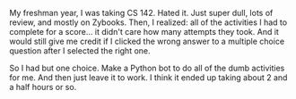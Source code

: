 My freshman year, I was taking CS 142. Hated it. Just super dull, lots of review, and mostly on Zybooks. Then, I realized: all of the activities I had to complete for a score... it didn't care how many attempts they took. And it would still give me credit if I clicked the wrong answer to a multiple choice question after I selected the right one.


So I had but one choice.
Make a Python bot to do all of the dumb activities for me. And then just leave it to work. I think it ended up taking about 2 and a half hours or so. 
